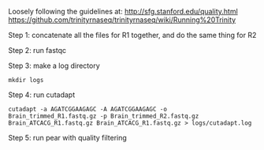 Loosely following the guidelines at:
http://sfg.stanford.edu/quality.html
https://github.com/trinityrnaseq/trinityrnaseq/wiki/Running%20Trinity

Step 1: concatenate all the files for R1 together, and do the same thing for R2

Step 2: run fastqc

Step 3: make a log directory
```
mkdir logs
```

Step 4: run cutadapt
```
cutadapt -a AGATCGGAAGAGC -A AGATCGGAAGAGC -o Brain_trimmed_R1.fastq.gz -p Brain_trimmed_R2.fastq.gz Brain_ATCACG_R1.fastq.gz Brain_ATCACG_R1.fastq.gz > logs/cutadapt.log
```

Step 5: run pear with quality filtering
